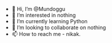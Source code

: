 - 👋 Hi, I’m @Mundoggu
- 👀 I’m interested in nothing
- 🌱 I’m currently learning Python
- 💞️ I’m looking to collaborate on nothing
- 📫 How to reach me - nikak.

<!---
Mundoggu/Mundoggu is a ✨ special ✨ repository because its `README.md` (this file) appears on your GitHub profile.
You can click the Preview link to take a look at your changes.
--->
